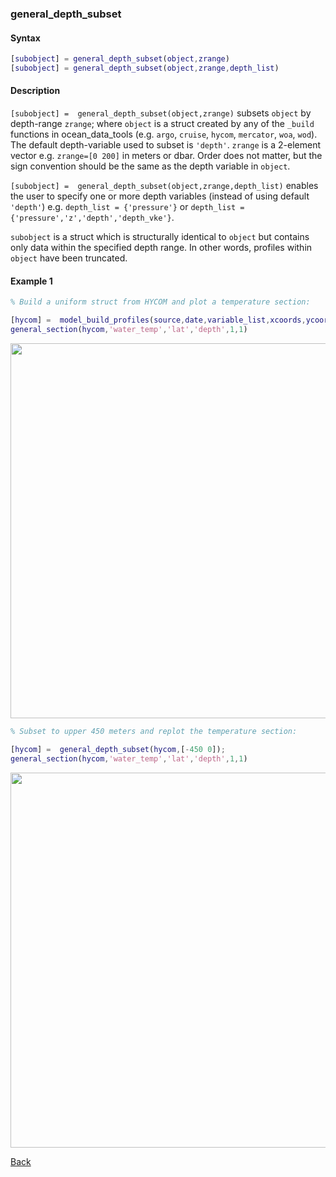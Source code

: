 ### general_depth_subset

#### Syntax

```Matlab
[subobject] = general_depth_subset(object,zrange)
[subobject] = general_depth_subset(object,zrange,depth_list)
```
#### Description

``[subobject] =  general_depth_subset(object,zrange)`` subsets ``object`` by depth-range ``zrange``; where ``object`` is a struct created by any of the ``_build`` functions in ocean_data_tools (e.g. ``argo``, ``cruise``, ``hycom``, ``mercator``, ``woa``, ``wod``). The default depth-variable used to subset is ``'depth'``. ``zrange`` is a 2-element vector e.g. ``zrange=[0 200]`` in meters or dbar. Order does not matter, but the sign convention should be the same as the depth variable in ``object``.

``[subobject] =  general_depth_subset(object,zrange,depth_list)`` enables the user to specify one or more depth variables (instead of using default ``'depth'``) e.g. ``depth_list = {'pressure'}`` or ``depth_list = {'pressure','z','depth','depth_vke'}``.

``subobject`` is a struct which is structurally identical to ``object`` but contains only data within the specified depth range. In other words, profiles within ``object`` have been truncated.

#### Example 1


```Matlab
% Build a uniform struct from HYCOM and plot a temperature section:

[hycom] =  model_build_profiles(source,date,variable_list,xcoords,ycoords,zgrid);
general_section(hycom,'water_temp','lat','depth',1,1)

```
<img src="https://user-images.githubusercontent.com/24570061/88417509-0892d480-cdb0-11ea-9685-0da4b82f99f4.png" width="600">

```Matlab
% Subset to upper 450 meters and replot the temperature section:

[hycom] =  general_depth_subset(hycom,[-450 0]);
general_section(hycom,'water_temp','lat','depth',1,1)

```
<img src="https://user-images.githubusercontent.com/24570061/88417524-10527900-cdb0-11ea-8a5c-b8c6607a2386.png" width="600">


[Back](https://github.com/lnferris/ocean_data_tools#general-functions-for-subsetting-and-plotting-uniform-structs-1)

